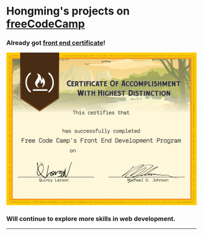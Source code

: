 Hongming's projects on [freeCodeCamp](https://www.freecodecamp.org)
=======
### Already got [front end certificate](https://www.freecodecamp.org/chesterboy01/front-end-certification)!  
![](front-end-certificate.jpg)
### Will continue to explore more skills in web development.  
---